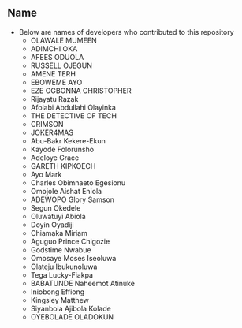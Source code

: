 ## Name

- Below are names of developers who contributed to this repository
  - OLAWALE MUMEEN
  - ADIMCHI OKA
  - AFEES ODUOLA
  - RUSSELL OJEGUN
  - AMENE TERH
  - EBOWEME AYO
  - EZE OGBONNA CHRISTOPHER
  - Rijayatu Razak
  - Afolabi Abdullahi Olayinka
  - THE DETECTIVE OF TECH
  - CRIMSON
  - JOKER4MAS
  - Abu-Bakr Kekere-Ekun
  - Kayode Folorunsho
  - Adeloye Grace
  - GARETH KIPKOECH
  - Ayo Mark
  - Charles Obimnaeto Egesionu
  - Omojole Aishat Eniola
  - ADEWOPO Glory Samson
  - Segun Okedele
  - Oluwatuyi Abiola
  - Doyin Oyadiji
  - Chiamaka Miriam
  - Aguguo Prince Chigozie
  - Godstime Nwabue
  - Omosaye Moses Iseoluwa
  - Olateju Ibukunoluwa
  - Tega Lucky-Fiakpa
  - BABATUNDE Naheemot Atinuke
  - Iniobong Effiong
  - Kingsley Matthew
  - Siyanbola Ajibola Kolade
  - OYEBOLADE OLADOKUN
